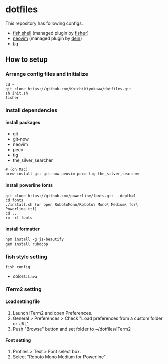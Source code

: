 # dotfiles
This repository has following configs.
- [fish shell](https://github.com/fish-shell/fish-shell) (managed plugin by [fisher](https://github.com/jorgebucaran/fisher))
- [neovim](https://github.com/neovim/neovim) (managed plugin by [dein](https://github.com/Shougo/dein.vim))
- [tig](https://github.com/jonas/tig)

## How to setup
### Arrange config files and initialize
```
cd ~
git clone https://github.com/KoichiKiyokawa/dotfiles.git
sh init.sh
fisher
```

### install dependencies
#### install packages
- git
- git-now
- neovim
- peco
- tig
- the_silver_searcher

```
# (on Mac)
brew install git git-now neovim peco tig the_silver_searcher
```

#### install powerline fonts
```
git clone https://github.com/powerline/fonts.git --depth=1
cd fonts
./install.sh (or open RobotoMono/Roboto\ Mono\ Medium\ for\ Powerline.ttf)
cd ..
rm -rf fonts
```

#### install formatter
```
npm install -g js-beautify
gem install rubocop
```

### fish style setting
```
fish_config
```
- colors: `Lava`

### iTerm2 setting
#### Load setting file
1. Launch iTerm2 and open Preferences.
1. General > Preferences > Check "Load preferences from a custom folder or URL" 
1. Push "Browse" button and set folder to ~/dotfiles/iTerm2
#### Font setting
1. Profiles > Text > Font select box.
1. Select "Roboto Mono Medium for Powerline"
